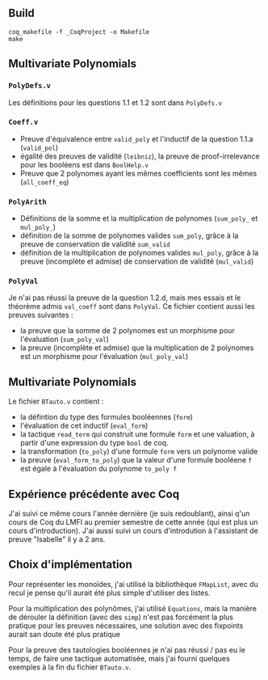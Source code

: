 ## Build 
```
coq_makefile -f _CoqProject -o Makefile
make
```

## Multivariate Polynomials 

### `PolyDefs.v`
Les définitions pour les questions 1.1 et 1.2 sont dans `PolyDefs.v`  

### `Coeff.v`
- Preuve d'équivalence entre `valid_poly` et l'inductif de la question 1.1.a (`valid_pol`)
- égalité des preuves de validité (`leibniz`), la preuve de proof-irrelevance pour les booléens est dans `BoolHelp.v`
- Preuve que 2 polynomes ayant les mêmes coefficients sont les mêmes (`all_coeff_eq`)

### `PolyArith` 

- Définitions de la somme et la multiplication de polynomes (`sum_poly_` et `mul_poly_`)  
- définition de la somme de polynomes valides `sum_poly`, grâce à la preuve de conservation de validité `sum_valid` 
- définition de la multiplication de polynomes valides `mul_poly`, grâce à la preuve (incomplète et admise) de conservation de validité (`mul_valid`) 

### `PolyVal` 

Je n'ai pas réussi la preuve de la question 1.2.d, mais mes essais et le théorème admis `val_coeff` sont dans `PolyVal`. Ce fichier contient aussi les preuves suivantes :  
- la preuve que la somme de 2 polynomes est un morphisme pour l'évaluation (`sum_poly_val`)
- la preuve (incomplète et admise) que la multiplication de 2 polynomes est un morphisme pour l'évaluation (`mul_poly_val`) 



## Multivariate Polynomials 
Le fichier `BTauto.v` contient : 
- la défintion du type des formules booléennes (`form`)
- l'évaluation de cet inductif (`eval_form`) 
- la tactique `read_term` qui construit une formule `form` et une valuation, à partir d'une expression du type `bool` de coq.
- la transformation (`to_poly`) d'une formule `form` vers un polynome valide
- la preuve (`eval_form_to_poly`) que la valeur d'une formule booléene `f` est égale à l'évaluation du polynome `to_poly f`


## Expérience précédente avec Coq 
J'ai suivi ce même cours l'année dernière (je suis redoublant), ainsi q'un cours de Coq du LMFI au premier semestre de cette année (qui est plus un cours d'introduction).
J'ai aussi suivi un cours d'introdution à l'assistant de preuve "Isabelle" il y a 2 ans.

## Choix d'implémentation 
Pour représenter les monoïdes, j'ai utilisé la bibliothèque `FMapList`, avec du recul je pense qu'il aurait été plus simple d'utiliser des listes. 

Pour la multiplication des polynômes, j'ai utilisé `Equations`, mais la manière de dérouler la définition (avec des `simp`) n'est pas forcément la plus pratique pour les preuves nécessaires, une solution avec des fixpoints aurait san doute été plus pratique

Pour la preuve des tautologies booléennes je n'ai pas réussi / pas eu le temps, de faire une tactique automatisée, mais j'ai fourni quelques exemples à la fin du fichier `BTauto.v`. 